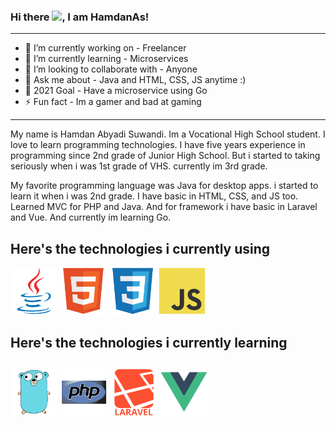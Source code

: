### Hi there <img src="https://raw.githubusercontent.com/MartinHeinz/MartinHeinz/master/wave.gif" width="30px">, I am HamdanAs!

---

- 🔭 I’m currently working on - Freelancer
- 🌱 I’m currently learning - Microservices
- 👯 I’m looking to collaborate with - Anyone
- 💬 Ask me about - Java and HTML, CSS, JS anytime :)
- 🥅 2021 Goal - Have a microservice using Go
- ⚡ Fun fact - Im a gamer and bad at gaming

---

My name is Hamdan Abyadi Suwandi. Im a Vocational High School student. I love to learn programming technologies. I have five years experience in programming since 2nd grade of Junior High School. But i started to taking seriously when i was 1st grade of VHS. currently im 3rd grade.

My favorite programming language was Java for desktop apps. i started to learn it when i was 2nd grade. I have basic in HTML, CSS, and JS too. Learned MVC for PHP and Java. And for framework i have basic in Laravel and Vue. And currently im learning Go.

## Here's the technologies i currently using

<img src="https://raw.githubusercontent.com/devicons/devicon/master/icons/java/java-original.svg" width="75"/> <img src="https://raw.githubusercontent.com/devicons/devicon/master/icons/html5/html5-original.svg" width="75"/> <img src="https://raw.githubusercontent.com/devicons/devicon/master/icons/css3/css3-original.svg" width="75"/> <img src="https://raw.githubusercontent.com/devicons/devicon/master/icons/javascript/javascript-original.svg" width="75"/>

## Here's the technologies i currently learning

<img src="https://raw.githubusercontent.com/devicons/devicon/master/icons/go/go-original.svg" width="75"/> <img src="https://raw.githubusercontent.com/devicons/devicon/master/icons/php/php-original.svg" width="75"/> <img src="https://raw.githubusercontent.com/devicons/devicon/master/icons/laravel/laravel-plain-wordmark.svg" width="75"/> <img src="https://raw.githubusercontent.com/devicons/devicon/master/icons/vuejs/vuejs-original.svg" width="75"/>
---


